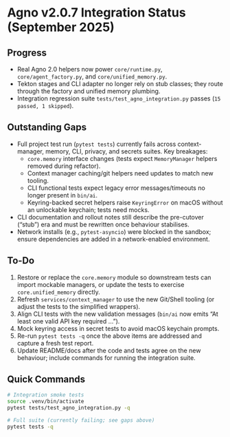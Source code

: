 # Agno v2.0.7 Integration Status (September 2025)

## Progress
- Real Agno 2.0 helpers now power `core/runtime.py`, `core/agent_factory.py`, and `core/unified_memory.py`.
- Tekton stages and CLI adapter no longer rely on stub classes; they route through the factory and unified memory plumbing.
- Integration regression suite `tests/test_agno_integration.py` passes (`15 passed, 1 skipped`).

## Outstanding Gaps
- Full project test run (`pytest tests`) currently fails across context-manager, memory, CLI, privacy, and secrets suites. Key breakages:
  - `core.memory` interface changes (tests expect `MemoryManager` helpers removed during refactor).
  - Context manager caching/git helpers need updates to match new tooling.
  - CLI functional tests expect legacy error messages/timeouts no longer present in `bin/ai`.
  - Keyring-backed secret helpers raise `KeyringError` on macOS without an unlockable keychain; tests need mocks.
- CLI documentation and rollout notes still describe the pre-cutover (“stub”) era and must be rewritten once behaviour stabilises.
- Network installs (e.g., `pytest-asyncio`) were blocked in the sandbox; ensure dependencies are added in a network-enabled environment.

## To-Do
1. Restore or replace the `core.memory` module so downstream tests can import mockable managers, or update the tests to exercise `core.unified_memory` directly.
2. Refresh `services/context_manager` to use the new Git/Shell tooling (or adjust the tests to the simplified wrappers).
3. Align CLI tests with the new validation messages (`bin/ai` now emits “At least one valid API key required …”).
4. Mock keyring access in secret tests to avoid macOS keychain prompts.
5. Re-run `pytest tests -q` once the above items are addressed and capture a fresh test report.
6. Update README/docs after the code and tests agree on the new behaviour; include commands for running the integration suite.

## Quick Commands
```bash
# Integration smoke tests
source .venv/bin/activate
pytest tests/test_agno_integration.py -q

# Full suite (currently failing; see gaps above)
pytest tests -q
```
